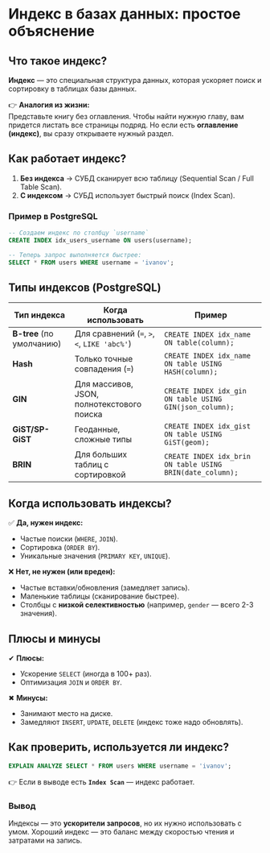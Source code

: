 # **Индекс в базах данных: простое объяснение**

## **Что такое индекс?**  
**Индекс** — это специальная структура данных, которая ускоряет поиск и сортировку в таблицах базы данных.  

👉 **Аналогия из жизни:**  
Представьте книгу без оглавления. Чтобы найти нужную главу, вам придется листать все страницы подряд. Но если есть **оглавление (индекс)**, вы сразу открываете нужный раздел.  

## **Как работает индекс?**  
1. **Без индекса** → СУБД сканирует всю таблицу (Sequential Scan / Full Table Scan).  
2. **С индексом** → СУБД использует быстрый поиск (Index Scan).  

### **Пример в PostgreSQL**
```sql
-- Создаем индекс по столбцу `username`
CREATE INDEX idx_users_username ON users(username);

-- Теперь запрос выполняется быстрее:
SELECT * FROM users WHERE username = 'ivanov';
```

## **Типы индексов (PostgreSQL)**
| Тип индекса | Когда использовать | Пример |
|-------------|-------------------|--------|
| **B-tree** (по умолчанию) | Для сравнений (`=`, `>`, `<`, `LIKE 'abc%'`) | `CREATE INDEX idx_name ON table(column);` |
| **Hash** | Только точные совпадения (`=`) | `CREATE INDEX idx_name ON table USING HASH(column);` |
| **GIN** | Для массивов, JSON, полнотекстового поиска | `CREATE INDEX idx_gin ON table USING GIN(json_column);` |
| **GiST/SP-GiST** | Геоданные, сложные типы | `CREATE INDEX idx_gist ON table USING GiST(geom);` |
| **BRIN** | Для больших таблиц с сортировкой | `CREATE INDEX idx_brin ON table USING BRIN(date_column);` |

## **Когда использовать индексы?**  
✅ **Да, нужен индекс:**  
- Частые поиски (`WHERE`, `JOIN`).  
- Сортировка (`ORDER BY`).  
- Уникальные значения (`PRIMARY KEY`, `UNIQUE`).  

❌ **Нет, не нужен (или вреден):**  
- Частые вставки/обновления (замедляет запись).  
- Маленькие таблицы (сканирование быстрее).  
- Столбцы с **низкой селективностью** (например, `gender` — всего 2-3 значения).  

## **Плюсы и минусы**  
✔ **Плюсы:**  
- Ускорение `SELECT` (иногда в 100+ раз).  
- Оптимизация `JOIN` и `ORDER BY`.  

✖ **Минусы:**  
- Занимают место на диске.  
- Замедляют `INSERT`, `UPDATE`, `DELETE` (индекс тоже надо обновлять).  

## **Как проверить, используется ли индекс?**  
```sql
EXPLAIN ANALYZE SELECT * FROM users WHERE username = 'ivanov';
```
👉 Если в выводе есть **`Index Scan`** — индекс работает.  

### **Вывод**  
Индексы — это **ускорители запросов**, но их нужно использовать с умом. Хороший индекс — это баланс между скоростью чтения и затратами на запись.